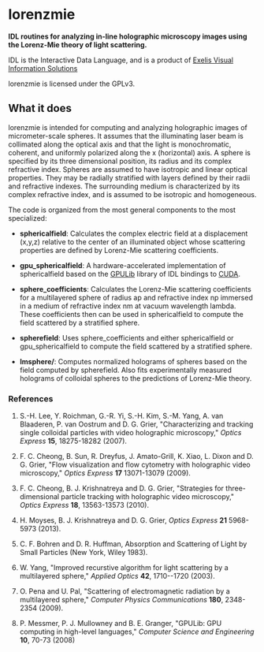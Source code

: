# lorenzmie

**IDL routines for analyzing in-line holographic microscopy images
using the Lorenz-Mie theory of light scattering.**

IDL is the Interactive Data Language, and is a product of
[Exelis Visual Information Solutions](http://www.exelisvis.com)

lorenzmie is licensed under the GPLv3.

## What it does

lorenzmie is intended for computing and analyzing holographic images
of micrometer-scale spheres.  It assumes that the illuminating laser beam
is collimated along the optical axis and that the light is monochromatic,
coherent, and uniformly polarized along the x (horizontal) axis.  A sphere
is specified by its three dimensional position, its radius and its 
complex refractive index.  Spheres are assumed to have isotropic 
and linear optical properties.  They may be radially stratified with layers
defined by their radii and refractive indexes.  The surrounding medium
is characterized by its complex refractive index, and is assumed to be
isotropic and homogeneous.

The code is organized from the most general components to the most
specialized:

* **sphericalfield**: Calculates the complex electric field at a displacement
(x,y,z) relative to the center of an illuminated object whose scattering
properties are defined by Lorenz-Mie scattering coefficients.

* **gpu_sphericalfield**: A hardware-accelerated implementation of
sphericalfield based on the [GPULib](http://www.txcorp.com/home/gpulib)
library of IDL bindings to
[CUDA](http://www.nvidia.com/object/cuda-parallel-computing-platform.html).

* **sphere_coefficients**: Calculates the Lorenz-Mie scattering
coefficients for a multilayered sphere of radius ap and refractive
index np immersed in a medium of refractive index nm at vacuum
wavelength lambda.  These coefficients then can be used in
sphericalfield to compute the field scattered by a stratified sphere.

* **spherefield**: Uses sphere_coefficients and either sphericalfield or
gpu_sphericalfield to compute the field scattered by a stratified sphere.

* **lmsphere/**: Computes normalized holograms of spheres based on the
field computed by spherefield.  Also fits experimentally measured
holograms of colloidal spheres to the predictions of Lorenz-Mie theory.

### References

1. S.-H. Lee, Y. Roichman, G.-R. Yi, S.-H. Kim, S.-M. Yang,
A. van Blaaderen, P. van Oostrum and D. G. Grier,
"Characterizing and tracking single colloidal particles with video
holographic microscopy," 
_Optics Express_ **15**, 18275-18282 (2007).

2. F. C. Cheong, B. Sun, R. Dreyfus, J. Amato-Grill, K. Xiao,
L. Dixon and D. G. Grier, "Flow visualization and flow cytometry with
holographic video microscopy," _Optics Express_ **17**
13071-13079 (2009).

3. F. C. Cheong, B. J. Krishnatreya and D. G. Grier,
"Strategies for three-dimensional particle tracking with
holographic video microscopy,"
_Optics Express_ **18**, 13563-13573 (2010).

4. H. Moyses, B. J. Krishnatreya and D. G. Grier,
_Optics Express_ **21** 5968-5973 (2013).

5. C. F. Bohren and D. R. Huffman, Absorption and Scattering of Light
by Small Particles (New York, Wiley 1983).

6. W. Yang, "Improved recurstive algorithm for light scattering
by a multilayered sphere," _Applied Optics_ **42**, 1710--1720 (2003).

7. O. Pena and U. Pal, "Scattering of electromagnetic radiation
by a multilayered sphere," _Computer Physics Communications_
**180**, 2348-2354 (2009).

8. P. Messmer, P. J. Mullowney and B. E. Granger, 
"GPULib: GPU computing in high-level languages," 
_Computer Science and Engineering_ **10**, 70-73 (2008)
